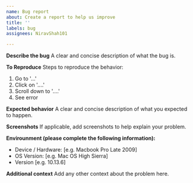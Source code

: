 ```yaml
---
name: Bug report
about: Create a report to help us improve
title: ''
labels: bug
assignees: NiravShah101

---
```


**Describe the bug**
A clear and concise description of what the bug is.

**To Reproduce**
Steps to reproduce the behavior:
1. Go to '...'
2. Click on '....'
3. Scroll down to '....'
4. See error

**Expected behavior**
A clear and concise description of what you expected to happen.

**Screenshots**
If applicable, add screenshots to help explain your problem.

**Envirounment (please complete the following information):**
 - Device / Hardware: [e.g. Macbook Pro Late 2009]
 - OS Version: [e.g. Mac OS High Sierra]
 - Version [e.g. 10.13.6]

**Additional context**
Add any other context about the problem here.
